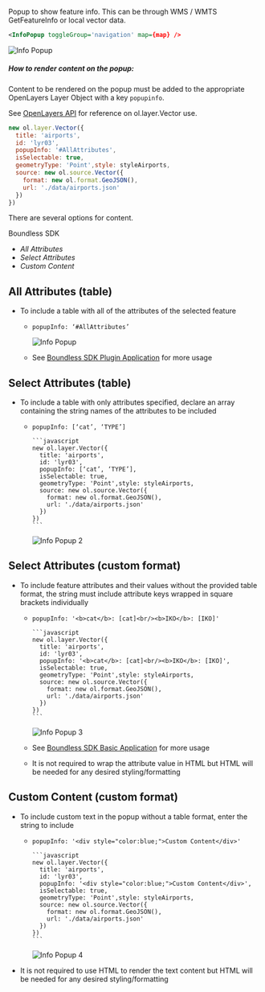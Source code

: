 Popup to show feature info. This can be through WMS / WMTS GetFeatureInfo or local vector data.

```xml
<InfoPopup toggleGroup='navigation' map={map} />
```
![Info Popup](../InfoPopup.png)

##### How to render content on the popup:

Content to be rendered on the popup must be added to the appropriate OpenLayers Layer Object with a key `popupinfo`.

See [OpenLayers API](http://openlayers.org/en/latest/apidoc/ol.layer.Vector.html) for reference on ol.layer.Vector use.

```javascript
new ol.layer.Vector({
  title: 'airports',
  id: 'lyr03',
  popupInfo: '#AllAttributes',
  isSelectable: true,
  geometryType: 'Point',style: styleAirports,
  source: new ol.source.Vector({
    format: new ol.format.GeoJSON(),
    url: './data/airports.json'
  })
})
```

There are several options for content.

Boundless SDK
* _All Attributes_
* _Select Attributes_
* _Custom Content_


All Attributes (table)
----------------

  * To include a table with all of the attributes of the selected feature

    * `popupInfo: ‘#AllAttributes’`

        ![Info Popup](../InfoPopup.png)

    * See [Boundless SDK Plugin Application](http://boundlessgeo.github.io/sdk-apps/plugin) for more usage


Select Attributes (table)
----------------

  * To include a table with only attributes specified, declare an array containing the string names of the attributes to be included

    * `popupInfo: [‘cat’, ‘TYPE’]`

          ```javascript
          new ol.layer.Vector({
            title: 'airports',
            id: 'lyr03',
            popupInfo: [‘cat’, ‘TYPE’],
            isSelectable: true,
            geometryType: 'Point',style: styleAirports,
            source: new ol.source.Vector({
              format: new ol.format.GeoJSON(),
              url: './data/airports.json'
            })
          })
          ```

        ![Info Popup 2](../InfoPopup2.png)



Select Attributes (custom format)
----------------

  * To include feature attributes and their values without the provided table format, the string must include attribute keys wrapped in square brackets individually

    * `popupInfo: '<b>cat</b>: [cat]<br/><b>IKO</b>: [IKO]'`

          ```javascript
          new ol.layer.Vector({
            title: 'airports',
            id: 'lyr03',
            popupInfo: '<b>cat</b>: [cat]<br/><b>IKO</b>: [IKO]',
            isSelectable: true,
            geometryType: 'Point',style: styleAirports,
            source: new ol.source.Vector({
              format: new ol.format.GeoJSON(),
              url: './data/airports.json'
            })
          })
          ```

        ![Info Popup 3](../InfoPopup3.png)

    * See [Boundless SDK Basic Application](http://boundlessgeo.github.io/sdk-apps/basic) for more usage

    * It is not required to wrap the attribute value in HTML but HTML will be needed for any desired styling/formatting

Custom Content (custom format)
----------------

  * To include custom text in the popup without a table format, enter the string to include

    * `popupInfo: '<div style="color:blue;">Custom Content</div>'`

          ```javascript
          new ol.layer.Vector({
            title: 'airports',
            id: 'lyr03',
            popupInfo: '<div style="color:blue;">Custom Content</div>',
            isSelectable: true,
            geometryType: 'Point',style: styleAirports,
            source: new ol.source.Vector({
              format: new ol.format.GeoJSON(),
              url: './data/airports.json'
            })
          })
          ```

        ![Info Popup 4](../InfoPopup4.png)

  * It is not required to use HTML to render the text content but HTML will be needed for any desired styling/formatting
